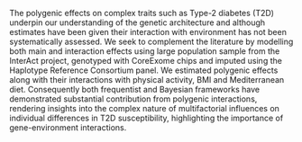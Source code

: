 The polygenic effects on complex traits such as Type-2 diabetes (T2D) underpin our understanding of the genetic architecture and although estimates have been given their 
interaction with environment has not been systematically assessed. We seek to complement the literature by modelling both main and interaction effects using large 
population sample from the InterAct project, genotyped with CoreExome chips and imputed using the Haplotype Reference Consortium panel. We estimated polygenic effects along 
with their interactions with physical activity, BMI and Mediterranean diet. Consequently both frequentist and Bayesian frameworks have demonstrated substantial contribution 
from polygenic interactions, rendering insights into the complex nature of multifactorial influences on individual differences in T2D susceptibility, highlighting the 
importance of gene-environment interactions.
